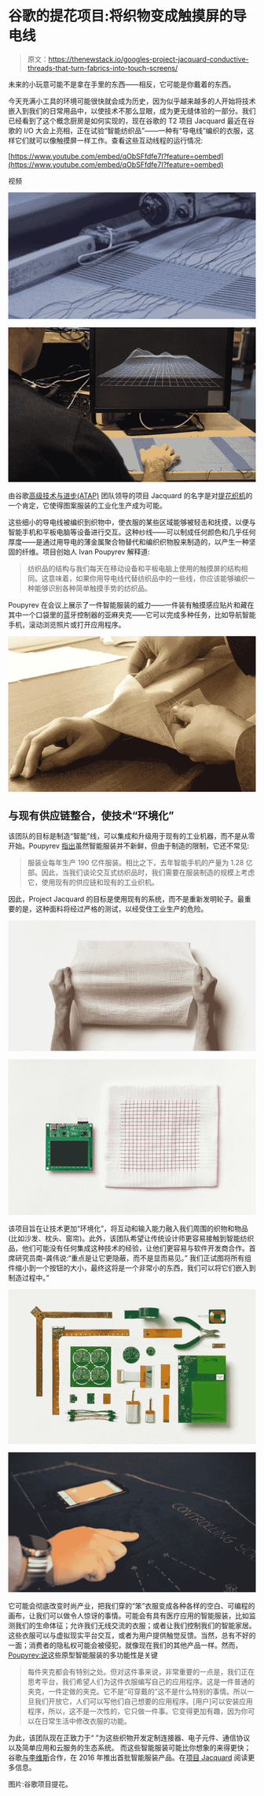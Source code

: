 # 谷歌的提花项目:将织物变成触摸屏的导电线

> 原文：<https://thenewstack.io/googles-project-jacquard-conductive-threads-that-turn-fabrics-into-touch-screens/>

未来的小玩意可能不是拿在手里的东西——相反，它可能是你戴着的东西。

今天充满小工具的环境可能很快就会成为历史，因为似乎越来越多的人开始将技术嵌入到我们的日常用品中，以使技术不那么显眼，成为更无缝体验的一部分。我们已经看到了这个概念厨房是如何实现的，现在谷歌的 T2 项目 Jacquard 最近在谷歌的 I/O 大会上亮相，正在试验“智能纺织品”——一种有“导电线”编织的衣服，这样它们就可以像触摸屏一样工作。查看这些互动线程的运行情况:

[https://www.youtube.com/embed/qObSFfdfe7I?feature=oembed](https://www.youtube.com/embed/qObSFfdfe7I?feature=oembed)

视频

[![google-project-jacquard-9](img/9b7a320318261590a9f56b084dca2718.png)](https://thenewstack.io/wp-content/uploads/2015/06/google-project-jacquard-9.jpg)

[![google-project-jacquard-2](img/7c146eb0c13547f94c0817ceaec22f50.png)](https://thenewstack.io/wp-content/uploads/2015/06/google-project-jacquard-2.jpg)

由谷歌[高级技术与进步(ATAP)](https://plus.google.com/+GoogleATAP/about) 团队领导的项目 Jacquard 的名字是对[提花织机](https://en.wikipedia.org/wiki/Jacquard_weaving)的一个肯定，它使得图案服装的工业化生产成为可能。

这些细小的导电线被编织到织物中，使衣服的某些区域能够被轻击和抚摸，以便与智能手机和平板电脑等设备进行交互。这种纱线——可以制成任何颜色和几乎任何厚度——是通过用导电的薄金属聚合物替代和编织织物股来制造的，以产生一种坚固的纤维。项目创始人 Ivan Poupyrev 解释道:

> 纺织品的结构与我们每天在移动设备和平板电脑上使用的触摸屏的结构相同。这意味着，如果你用导电线代替纺织品中的一些线，你应该能够编织一种能够识别各种简单触摸手势的纺织品。

Poupyrev 在会议上展示了一件智能服装的威力——一件装有触摸感应贴片和藏在其中一个口袋里的蓝牙控制器的亚麻夹克——它可以完成多种任务，比如导航智能手机，滚动浏览照片或打开应用程序。

[![google-project-jacquard-5](img/5f80eba98ef0a5c8b8c397b71040284a.png)](https://thenewstack.io/wp-content/uploads/2015/06/google-project-jacquard-5.jpg)

## 与现有供应链整合，使技术“环境化”

该团队的目标是制造“智能”线，可以集成和升级用于现有的工业机器，而不是从零开始。Poupyrev [指出](http://www.fastcodesign.com/3046864/meet-project-jacquard-googles-plan-to-turn-all-your-clothes-into-a-touchscreen)虽然智能服装并不新鲜，但由于制造的限制，它还不常见:

> 服装业每年生产 190 亿件服装。相比之下，去年智能手机的产量为 1.28 亿部。因此，当我们谈论交互式纺织品时，我们需要在服装制造的规模上考虑它，使用现有的供应链和现有的工业织机。

因此，Project Jacquard 的目标是使用现有的系统，而不是重新发明轮子。最重要的是，这种面料将经过严格的测试，以经受住工业生产的危险。

![google-project-jacquard-7](img/6ae9a7675c74b2256b520a8d0ad2e91e.png)

[![google-project-jacquard-6](img/f2f5297d901cf6227c41d89f21f64c70.png)](https://thenewstack.io/wp-content/uploads/2015/06/google-project-jacquard-6.jpg)

该项目旨在让技术更加“环境化”，将互动和输入能力融入我们周围的织物和物品(比如沙发、枕头、窗帘)。此外，该团队希望让传统设计师更容易接触到智能纺织品，他们可能没有任何集成这种技术的经验，让他们更容易与软件开发商合作。首席研究员南-龚伟说:“重点是让它更隐蔽，而不是显而易见。” 我们正试图将所有组件缩小到一个按钮的大小，最终这将是一个非常小的东西，我们可以将它们嵌入到制造过程中。”

[![google-project-jacquard-3](img/dcd6bcee10b0219789139f0b1f9e3317.png)](https://thenewstack.io/wp-content/uploads/2015/06/google-project-jacquard-3.jpg)

[![google-project-jacquard-4](img/08a8e8bb5cbcab69365e3175b643cb3a.png)](https://thenewstack.io/wp-content/uploads/2015/06/google-project-jacquard-4.jpg)

它可能会彻底改变时尚产业，把我们穿的“笨”衣服变成各种各样的空白、可编程的画布，让我们可以做令人惊讶的事情。可能会有具有医疗应用的智能服装，比如监测我们的生命体征；允许我们无线交流的衣服；或者让我们控制我们的智能家居。这些衣服可以与虚拟现实平台交互，或者为用户提供触觉反馈。当然，总有不好的一面；消费者的隐私权可能会被侵犯，就像现在我们的其他产品一样。然而，[Poupyrev:说](http://www.techradar.com/us/news/wearables/inside-project-jacquard-how-google-is-threading-together-its-plan-for-smarter-clothes-1295970/2)这些原型智能服装的多功能性是关键

> 每件夹克都会有特别之处。但对这件事来说，非常重要的一点是，我们正在思考平台，我们希望人们为这件衣服编写自己的应用程序。这是一件普通的夹克，一件定做的夹克。它不是“可穿戴的”这不是什么特别的事情。所以一旦我们开放它，人们可以写他们自己想要的应用程序。[用户]可以安装应用程序，所以，这不是一次性的，它只做一件事。它变得更加有趣，因为你可以在日常生活中修改衣服的功能。

为此，该团队现在正致力于“ ”为这些织物开发定制连接器、电子元件、通信协议以及简单应用和云服务的生态系统。 而这些智能服装可能比你想象的来得更快；谷歌[与李维斯](http://www.techradar.com/us/news/wearables/how-levi-s-and-google-plan-to-change-the-wearable-clothing-game-1295822)合作，在 2016 年推出首批智能服装产品。在[项目 Jacquard](https://www.google.com/atap/project-jacquard/) 阅读更多信息。

图片:谷歌项目提花。

<svg xmlns:xlink="http://www.w3.org/1999/xlink" viewBox="0 0 68 31" version="1.1"><title>Group</title> <desc>Created with Sketch.</desc></svg>